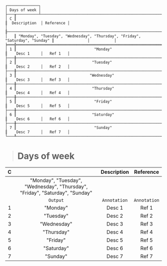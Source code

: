```text
┌──────────────┐
│ Days of week │
├───╥──────────┴───────────────────────────────────────────────────────────────────╥───────────────┬───────────┐
│ C ║                                                                              ║  Description  │ Reference │
│   ╟──────────────────────────────────────────────────────────────────────────────╫───────────────┼───────────┤
│   ║ "Monday", "Tuesday", "Wednesday", "Thursday", "Friday", "Saturday", "Sunday" ║               │           │
╞═══╬══════════════════════════════════════════════════════════════════════════════╬═══════════════╪═══════════╡
│ 1 ║                                   "Monday"                                   ║    Desc 1     │   Ref 1   │
├───╫──────────────────────────────────────────────────────────────────────────────╫───────────────┼───────────┤
│ 2 ║                                  "Tuesday"                                   ║    Desc 2     │   Ref 2   │
├───╫──────────────────────────────────────────────────────────────────────────────╫───────────────┼───────────┤
│ 3 ║                                 "Wednesday"                                  ║    Desc 3     │   Ref 3   │
├───╫──────────────────────────────────────────────────────────────────────────────╫───────────────┼───────────┤
│ 4 ║                                  "Thursday"                                  ║    Desc 4     │   Ref 4   │
├───╫──────────────────────────────────────────────────────────────────────────────╫───────────────┼───────────┤
│ 5 ║                                   "Friday"                                   ║    Desc 5     │   Ref 5   │
├───╫──────────────────────────────────────────────────────────────────────────────╫───────────────┼───────────┤
│ 6 ║                                  "Saturday"                                  ║    Desc 6     │   Ref 6   │
├───╫──────────────────────────────────────────────────────────────────────────────╫───────────────┼───────────┤
│ 7 ║                                   "Sunday"                                   ║    Desc 7     │   Ref 7   │
└───╨──────────────────────────────────────────────────────────────────────────────╨───────────────┴───────────┘
```

> # Days of week

| C |                                                                              | Description  |  Reference   |
|:-:|:----------------------------------------------------------------------------:|:------------:|:------------:|
|   | "Monday", "Tuesday", "Wednesday", "Thursday", "Friday", "Saturday", "Sunday" |              |              |
|   |                                   `Output`                                   | `Annotation` | `Annotation` |
| 1 |                                   "Monday"                                   |    Desc 1    |    Ref 1     |
| 2 |                                  "Tuesday"                                   |    Desc 2    |    Ref 2     |
| 3 |                                 "Wednesday"                                  |    Desc 3    |    Ref 3     |
| 4 |                                  "Thursday"                                  |    Desc 4    |    Ref 4     |
| 5 |                                   "Friday"                                   |    Desc 5    |    Ref 5     |
| 6 |                                  "Saturday"                                  |    Desc 6    |    Ref 6     |
| 7 |                                   "Sunday"                                   |    Desc 7    |    Ref 7     |
